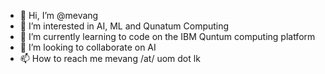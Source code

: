 - 👋 Hi, I’m @mevang
- 👀 I’m interested in AI, ML and Qunatum Computing
- 🌱 I’m currently learning to code on the IBM Quntum computing platform
- 💞️ I’m looking to collaborate on AI
- 📫 How to reach me  mevang /at/ uom dot lk
<!---
mevang/mevang is a ✨ special ✨ repository because its `README.md` (this file) appears on your GitHub profile.
You can click the Preview link to take a look at your changes.
--->

